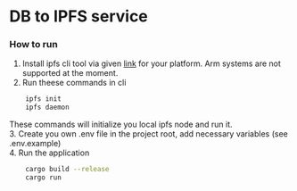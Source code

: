 # DB to IPFS service

### How to run
1. Install ipfs cli tool via given [link](https://docs.ipfs.tech/install/command-line/#install-official-binary-distributions) for your platform. Arm systems are not supported at the moment.  
2. Run theese commands in cli
```bash
    ipfs init
    ipfs daemon
```
These commands will initialize you local ipfs node and run it.  
3. Create you own .env file in the project root, add necessary variables (see .env.example)  
4. Run the application
```bash
    cargo build --release
    cargo run
```
